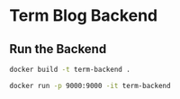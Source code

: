 # Term Blog Backend

## Run the Backend

``` bash
docker build -t term-backend .
```

``` bash
docker run -p 9000:9000 -it term-backend
```